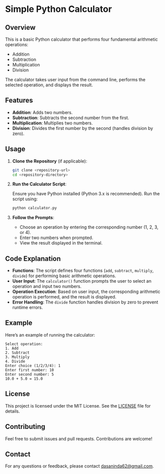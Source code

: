 # Simple Python Calculator

## Overview

This is a basic Python calculator that performs four fundamental arithmetic operations:
- Addition
- Subtraction
- Multiplication
- Division

The calculator takes user input from the command line, performs the selected operation, and displays the result.

## Features

- **Addition**: Adds two numbers.
- **Subtraction**: Subtracts the second number from the first.
- **Multiplication**: Multiplies two numbers.
- **Division**: Divides the first number by the second (handles division by zero).

## Usage

1. **Clone the Repository** (if applicable):

   ```bash
   git clone <repository-url>
   cd <repository-directory>
   ```

2. **Run the Calculator Script**:

   Ensure you have Python installed (Python 3.x is recommended). Run the script using:

   ```bash
   python calculator.py
   ```

3. **Follow the Prompts**:

   - Choose an operation by entering the corresponding number (1, 2, 3, or 4).
   - Enter two numbers when prompted.
   - View the result displayed in the terminal.

## Code Explanation

- **Functions**: The script defines four functions (`add`, `subtract`, `multiply`, `divide`) for performing basic arithmetic operations.
- **User Input**: The `calculator()` function prompts the user to select an operation and input two numbers.
- **Operation Execution**: Based on user input, the corresponding arithmetic operation is performed, and the result is displayed.
- **Error Handling**: The `divide` function handles division by zero to prevent runtime errors.

## Example

Here’s an example of running the calculator:

```
Select operation:
1. Add
2. Subtract
3. Multiply
4. Divide
Enter choice (1/2/3/4): 1
Enter first number: 10
Enter second number: 5
10.0 + 5.0 = 15.0
```

## License

This project is licensed under the MIT License. See the [LICENSE](LICENSE) file for details.

## Contributing

Feel free to submit issues and pull requests. Contributions are welcome!

## Contact

For any questions or feedback, please contact dasaninda62@gmail.com.
